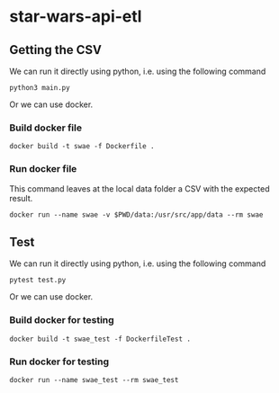 # star-wars-api-etl

## Getting the CSV

We can run it directly using python, i.e. using the following command

```
python3 main.py
```

Or we can use docker.

### Build docker file

```
docker build -t swae -f Dockerfile .
```

### Run docker file

This command leaves at the local data folder a CSV with the expected result. 

```
docker run --name swae -v $PWD/data:/usr/src/app/data --rm swae
```

## Test

We can run it directly using python, i.e. using the following command

```
pytest test.py
```

Or we can use docker.

### Build docker for testing

```
docker build -t swae_test -f DockerfileTest .
```

### Run docker for testing

```
docker run --name swae_test --rm swae_test
```
